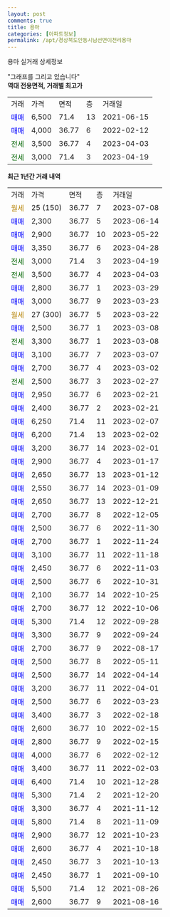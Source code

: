 ```yaml
---
layout: post
comments: true
title: 용마
categories: [아파트정보]
permalink: /apt/경상북도안동시남선면이천리용마
---
```


용마 실거래 상세정보

<script type="text/javascript">
  google.charts.load('current', {'packages':['line', 'corechart']});
  google.charts.setOnLoadCallback(drawChart);

  function drawChart() {
    var data = new google.visualization.DataTable();
    data.addColumn('date', '거래일');
    data.addColumn('number', "매매");
    data.addColumn('number', "전세");
    data.addColumn('number', "전매");

    data.addRows([[new Date(Date.parse("2023-07-08")), null, null, null], [new Date(Date.parse("2023-06-14")), 2300, null, null], [new Date(Date.parse("2023-05-22")), 2900, null, null], [new Date(Date.parse("2023-04-28")), 3350, null, null], [new Date(Date.parse("2023-04-19")), null, 3000, null], [new Date(Date.parse("2023-04-03")), null, 3500, null], [new Date(Date.parse("2023-03-29")), 2800, null, null], [new Date(Date.parse("2023-03-23")), 3000, null, null], [new Date(Date.parse("2023-03-22")), null, null, null], [new Date(Date.parse("2023-03-08")), 2500, null, null], [new Date(Date.parse("2023-03-08")), null, 3300, null], [new Date(Date.parse("2023-03-07")), 3100, null, null], [new Date(Date.parse("2023-03-02")), 2700, null, null], [new Date(Date.parse("2023-02-27")), null, 2500, null], [new Date(Date.parse("2023-02-21")), 2950, null, null], [new Date(Date.parse("2023-02-21")), 2400, null, null], [new Date(Date.parse("2023-02-07")), 6250, null, null], [new Date(Date.parse("2023-02-02")), 6200, null, null], [new Date(Date.parse("2023-02-01")), 3200, null, null], [new Date(Date.parse("2023-01-17")), 2900, null, null], [new Date(Date.parse("2023-01-12")), 2650, null, null], [new Date(Date.parse("2023-01-09")), 2550, null, null], [new Date(Date.parse("2022-12-21")), 2650, null, null], [new Date(Date.parse("2022-12-05")), 2700, null, null], [new Date(Date.parse("2022-11-30")), 2500, null, null], [new Date(Date.parse("2022-11-24")), 2700, null, null], [new Date(Date.parse("2022-11-18")), 3100, null, null], [new Date(Date.parse("2022-11-03")), 2450, null, null], [new Date(Date.parse("2022-10-31")), 2500, null, null], [new Date(Date.parse("2022-10-25")), 2100, null, null], [new Date(Date.parse("2022-10-06")), 2700, null, null], [new Date(Date.parse("2022-09-28")), 5300, null, null], [new Date(Date.parse("2022-09-24")), 3300, null, null], [new Date(Date.parse("2022-08-17")), 2700, null, null], [new Date(Date.parse("2022-05-11")), 2500, null, null], [new Date(Date.parse("2022-04-14")), 2500, null, null], [new Date(Date.parse("2022-04-01")), 3200, null, null], [new Date(Date.parse("2022-03-23")), 2500, null, null], [new Date(Date.parse("2022-02-18")), 3400, null, null], [new Date(Date.parse("2022-02-15")), 2600, null, null], [new Date(Date.parse("2022-02-15")), 2800, null, null], [new Date(Date.parse("2022-02-12")), 4000, null, null], [new Date(Date.parse("2022-02-03")), 3400, null, null], [new Date(Date.parse("2021-12-28")), 6400, null, null], [new Date(Date.parse("2021-12-20")), 5300, null, null], [new Date(Date.parse("2021-11-12")), 3300, null, null], [new Date(Date.parse("2021-11-09")), 5800, null, null], [new Date(Date.parse("2021-10-23")), 2900, null, null], [new Date(Date.parse("2021-10-18")), 2600, null, null], [new Date(Date.parse("2021-10-13")), 2450, null, null], [new Date(Date.parse("2021-09-10")), 2450, null, null], [new Date(Date.parse("2021-08-26")), 5500, null, null], [new Date(Date.parse("2021-08-16")), 2600, null, null]]);

    var options = {
      hAxis: {
        format: 'yyyy/MM/dd'
      },    
      lineWidth: 0,
      pointsVisible: true,    
      title: '최근 1년간 유형별 실거래가 분포',
      legend: { position: 'bottom' }
    };

    var formatter = new google.visualization.NumberFormat({pattern:'###,###'} );
    formatter.format(data, 1);
    formatter.format(data, 2);
    
    setTimeout(function() {
        var chart = new google.visualization.LineChart(document.getElementById('columnchart_material'));
        chart.draw(data, (options));
        document.getElementById('loading').style.display = 'none';
    }, 200);
  }
</script>


<div id="loading" style="z-index:20; display: block; margin-left: 0px">"그래프를 그리고 있습니다"</div>
<div id="columnchart_material" style="width: 95%; margin-left: 0px; display: block"></div>
<!-- contents start -->
<b>역대 전용면적, 거래별 최고가</b>
<table class="sortable">
    <tr>
      <td>거래</td>
      <td>가격</td>
      <td>면적</td>
      <td>층</td>
      <td>거래일</td>
    </tr>
        <tr>
          <td><a style="color: blue">매매</a></td>
          <td>6,500</td>
          <td>71.4</td>
          <td>13</td>
          <td>2021-06-15</td>
        </tr>            <tr>
          <td><a style="color: blue">매매</a></td>
          <td>4,000</td>
          <td>36.77</td>
          <td>6</td>
          <td>2022-02-12</td>
        </tr>        
        <tr>
              <td><a style="color: darkgreen">전세</a></td>
              <td>3,500</td>
              <td>36.77</td>
              <td>4</td>
              <td>2023-04-03</td>
            </tr>            <tr>
              <td><a style="color: darkgreen">전세</a></td>
              <td>3,000</td>
              <td>71.4</td>
              <td>3</td>
              <td>2023-04-19</td>
            </tr>        
    
</table>

<b>최근 1년간 거래 내역</b>

<table class="sortable">
    <tr>
      <td>거래</td>
      <td>가격</td>
      <td>면적</td>
      <td>층</td>
      <td>거래일</td>
    </tr>
    <tr>
      <td><a style="color: darkgoldenrod">월세</a></td>
      <td>25 (150)</td>
      <td>36.77</td>
      <td>7</td>
      <td>2023-07-08</td>
    </tr>          <tr>
      <td><a style="color: blue">매매</a></td>
      <td>2,300</td>
      <td>36.77</td>
      <td>5</td>
      <td>2023-06-14</td>
    </tr>          <tr>
      <td><a style="color: blue">매매</a></td>
      <td>2,900</td>
      <td>36.77</td>
      <td>10</td>
      <td>2023-05-22</td>
    </tr>          <tr>
      <td><a style="color: blue">매매</a></td>
      <td>3,350</td>
      <td>36.77</td>
      <td>6</td>
      <td>2023-04-28</td>
    </tr>          <tr>
      <td><a style="color: darkgreen">전세</a></td>
      <td>3,000</td>
      <td>71.4</td>
      <td>3</td>
      <td>2023-04-19</td>
    </tr>          <tr>
      <td><a style="color: darkgreen">전세</a></td>
      <td>3,500</td>
      <td>36.77</td>
      <td>4</td>
      <td>2023-04-03</td>
    </tr>          <tr>
      <td><a style="color: blue">매매</a></td>
      <td>2,800</td>
      <td>36.77</td>
      <td>1</td>
      <td>2023-03-29</td>
    </tr>          <tr>
      <td><a style="color: blue">매매</a></td>
      <td>3,000</td>
      <td>36.77</td>
      <td>9</td>
      <td>2023-03-23</td>
    </tr>          <tr>
      <td><a style="color: darkgoldenrod">월세</a></td>
      <td>27 (300)</td>
      <td>36.77</td>
      <td>5</td>
      <td>2023-03-22</td>
    </tr>          <tr>
      <td><a style="color: blue">매매</a></td>
      <td>2,500</td>
      <td>36.77</td>
      <td>1</td>
      <td>2023-03-08</td>
    </tr>          <tr>
      <td><a style="color: darkgreen">전세</a></td>
      <td>3,300</td>
      <td>36.77</td>
      <td>1</td>
      <td>2023-03-08</td>
    </tr>          <tr>
      <td><a style="color: blue">매매</a></td>
      <td>3,100</td>
      <td>36.77</td>
      <td>7</td>
      <td>2023-03-07</td>
    </tr>          <tr>
      <td><a style="color: blue">매매</a></td>
      <td>2,700</td>
      <td>36.77</td>
      <td>4</td>
      <td>2023-03-02</td>
    </tr>          <tr>
      <td><a style="color: darkgreen">전세</a></td>
      <td>2,500</td>
      <td>36.77</td>
      <td>3</td>
      <td>2023-02-27</td>
    </tr>          <tr>
      <td><a style="color: blue">매매</a></td>
      <td>2,950</td>
      <td>36.77</td>
      <td>6</td>
      <td>2023-02-21</td>
    </tr>          <tr>
      <td><a style="color: blue">매매</a></td>
      <td>2,400</td>
      <td>36.77</td>
      <td>2</td>
      <td>2023-02-21</td>
    </tr>          <tr>
      <td><a style="color: blue">매매</a></td>
      <td>6,250</td>
      <td>71.4</td>
      <td>11</td>
      <td>2023-02-07</td>
    </tr>          <tr>
      <td><a style="color: blue">매매</a></td>
      <td>6,200</td>
      <td>71.4</td>
      <td>13</td>
      <td>2023-02-02</td>
    </tr>          <tr>
      <td><a style="color: blue">매매</a></td>
      <td>3,200</td>
      <td>36.77</td>
      <td>14</td>
      <td>2023-02-01</td>
    </tr>          <tr>
      <td><a style="color: blue">매매</a></td>
      <td>2,900</td>
      <td>36.77</td>
      <td>4</td>
      <td>2023-01-17</td>
    </tr>          <tr>
      <td><a style="color: blue">매매</a></td>
      <td>2,650</td>
      <td>36.77</td>
      <td>13</td>
      <td>2023-01-12</td>
    </tr>          <tr>
      <td><a style="color: blue">매매</a></td>
      <td>2,550</td>
      <td>36.77</td>
      <td>14</td>
      <td>2023-01-09</td>
    </tr>          <tr>
      <td><a style="color: blue">매매</a></td>
      <td>2,650</td>
      <td>36.77</td>
      <td>13</td>
      <td>2022-12-21</td>
    </tr>          <tr>
      <td><a style="color: blue">매매</a></td>
      <td>2,700</td>
      <td>36.77</td>
      <td>8</td>
      <td>2022-12-05</td>
    </tr>          <tr>
      <td><a style="color: blue">매매</a></td>
      <td>2,500</td>
      <td>36.77</td>
      <td>6</td>
      <td>2022-11-30</td>
    </tr>          <tr>
      <td><a style="color: blue">매매</a></td>
      <td>2,700</td>
      <td>36.77</td>
      <td>1</td>
      <td>2022-11-24</td>
    </tr>          <tr>
      <td><a style="color: blue">매매</a></td>
      <td>3,100</td>
      <td>36.77</td>
      <td>11</td>
      <td>2022-11-18</td>
    </tr>          <tr>
      <td><a style="color: blue">매매</a></td>
      <td>2,450</td>
      <td>36.77</td>
      <td>6</td>
      <td>2022-11-03</td>
    </tr>          <tr>
      <td><a style="color: blue">매매</a></td>
      <td>2,500</td>
      <td>36.77</td>
      <td>6</td>
      <td>2022-10-31</td>
    </tr>          <tr>
      <td><a style="color: blue">매매</a></td>
      <td>2,100</td>
      <td>36.77</td>
      <td>14</td>
      <td>2022-10-25</td>
    </tr>          <tr>
      <td><a style="color: blue">매매</a></td>
      <td>2,700</td>
      <td>36.77</td>
      <td>12</td>
      <td>2022-10-06</td>
    </tr>          <tr>
      <td><a style="color: blue">매매</a></td>
      <td>5,300</td>
      <td>71.4</td>
      <td>12</td>
      <td>2022-09-28</td>
    </tr>          <tr>
      <td><a style="color: blue">매매</a></td>
      <td>3,300</td>
      <td>36.77</td>
      <td>9</td>
      <td>2022-09-24</td>
    </tr>          <tr>
      <td><a style="color: blue">매매</a></td>
      <td>2,700</td>
      <td>36.77</td>
      <td>9</td>
      <td>2022-08-17</td>
    </tr>          <tr>
      <td><a style="color: blue">매매</a></td>
      <td>2,500</td>
      <td>36.77</td>
      <td>8</td>
      <td>2022-05-11</td>
    </tr>          <tr>
      <td><a style="color: blue">매매</a></td>
      <td>2,500</td>
      <td>36.77</td>
      <td>14</td>
      <td>2022-04-14</td>
    </tr>          <tr>
      <td><a style="color: blue">매매</a></td>
      <td>3,200</td>
      <td>36.77</td>
      <td>11</td>
      <td>2022-04-01</td>
    </tr>          <tr>
      <td><a style="color: blue">매매</a></td>
      <td>2,500</td>
      <td>36.77</td>
      <td>6</td>
      <td>2022-03-23</td>
    </tr>          <tr>
      <td><a style="color: blue">매매</a></td>
      <td>3,400</td>
      <td>36.77</td>
      <td>3</td>
      <td>2022-02-18</td>
    </tr>          <tr>
      <td><a style="color: blue">매매</a></td>
      <td>2,600</td>
      <td>36.77</td>
      <td>10</td>
      <td>2022-02-15</td>
    </tr>          <tr>
      <td><a style="color: blue">매매</a></td>
      <td>2,800</td>
      <td>36.77</td>
      <td>9</td>
      <td>2022-02-15</td>
    </tr>          <tr>
      <td><a style="color: blue">매매</a></td>
      <td>4,000</td>
      <td>36.77</td>
      <td>6</td>
      <td>2022-02-12</td>
    </tr>          <tr>
      <td><a style="color: blue">매매</a></td>
      <td>3,400</td>
      <td>36.77</td>
      <td>11</td>
      <td>2022-02-03</td>
    </tr>          <tr>
      <td><a style="color: blue">매매</a></td>
      <td>6,400</td>
      <td>71.4</td>
      <td>10</td>
      <td>2021-12-28</td>
    </tr>          <tr>
      <td><a style="color: blue">매매</a></td>
      <td>5,300</td>
      <td>71.4</td>
      <td>2</td>
      <td>2021-12-20</td>
    </tr>          <tr>
      <td><a style="color: blue">매매</a></td>
      <td>3,300</td>
      <td>36.77</td>
      <td>4</td>
      <td>2021-11-12</td>
    </tr>          <tr>
      <td><a style="color: blue">매매</a></td>
      <td>5,800</td>
      <td>71.4</td>
      <td>8</td>
      <td>2021-11-09</td>
    </tr>          <tr>
      <td><a style="color: blue">매매</a></td>
      <td>2,900</td>
      <td>36.77</td>
      <td>12</td>
      <td>2021-10-23</td>
    </tr>          <tr>
      <td><a style="color: blue">매매</a></td>
      <td>2,600</td>
      <td>36.77</td>
      <td>4</td>
      <td>2021-10-18</td>
    </tr>          <tr>
      <td><a style="color: blue">매매</a></td>
      <td>2,450</td>
      <td>36.77</td>
      <td>3</td>
      <td>2021-10-13</td>
    </tr>          <tr>
      <td><a style="color: blue">매매</a></td>
      <td>2,450</td>
      <td>36.77</td>
      <td>1</td>
      <td>2021-09-10</td>
    </tr>          <tr>
      <td><a style="color: blue">매매</a></td>
      <td>5,500</td>
      <td>71.4</td>
      <td>12</td>
      <td>2021-08-26</td>
    </tr>          <tr>
      <td><a style="color: blue">매매</a></td>
      <td>2,600</td>
      <td>36.77</td>
      <td>9</td>
      <td>2021-08-16</td>
    </tr>      </table>
<!-- contents end -->    

